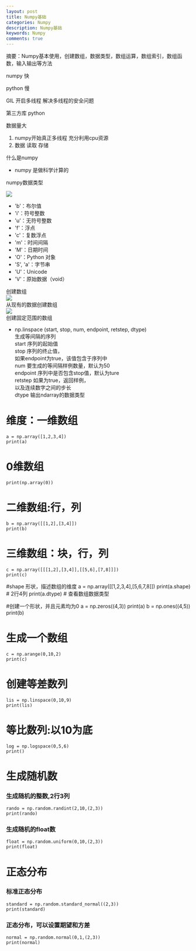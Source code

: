 ```yaml
---
layout: post
title: Numpy基础
categories: Numpy
description: Numpy基础
keywords: Numpy
comments: true
---
```


摘要：Numpy基本使用，创建数组，数据类型，数组运算，数组索引，数组函数，输入输出等方法

numpy 快

python 慢

GIL 开启多线程 解决多线程的安全问题

第三方库 python

数据量大

1. numpy开始真正多线程 充分利用cpu资源
2. 数据 读取 存储

什么是numpy  
 - numpy 是做科学计算的
 
numpy数据类型

![](/images/assets/np_1.png)  
- 'b'：布尔值
- 'i'：符号整数
- 'u'：无符号整数
- 'f'：浮点
- 'c'：复数浮点
- 'm'：时间间隔
- 'M'：日期时间
- 'O'：Python 对象
- 'S', 'a'：字节串
- 'U'：Unicode
- 'V'：原始数据（void）

创建数组  
![](/images/assets/np_2.png)  
从现有的数据创建数组  
![](/images/assets/np_3.png)  
创建固定范围的数组
- np.linspace (start, stop, num, endpoint, retstep, dtype)  
生成等间隔的序列  
    start 序列的起始值  
    stop 序列的终止值，  
    如果endpoint为true，该值包含于序列中  
    num 要生成的等间隔样例数量，默认为50  
    endpoint 序列中是否包含stop值，默认为ture  
    retstep 如果为true，返回样例，  
    以及连续数字之间的步长  
    dtype 输出ndarray的数据类型  

# 维度：一维数组
    a = np.array([1,2,3,4])
    print(a)

# 0维数组
    print(np.array(0))

# 二维数组:行，列
    b = np.array([[1,2],[3,4]])
    print(b)

# 三维数组：块，行，列
    c = np.array([[[1,2],[3,4]],[[5,6],[7,8]]])
    print(c)

#shape 形状，描述数组的维度
    a = np.array([[1,2,3,4],[5,6,7,8]])
    print(a.shape)  # 2行4列
    print(a.dtype)  # 查看数组数据类型

#创建一个形状，并且元素均为0
    a = np.zeros((4,3))
    print(a)
    b = np.ones((4,5))
    print(b)

# 生成一个数组
    c = np.arange(0,10,2)
    print(c)

# 创建等差数列
    lis = np.linspace(0,10,9)
    print(lis)

# 等比数列:以10为底
    log = np.logspace(0,5,6)
    print()

# 生成随机数
### 生成随机的整数,2行3列
    rando = np.random.randint(2,10,(2,3))
    print(rando)

### 生成随机的float数
    float = np.random.uniform(0,10,(2,3))
    print(float)

# 正态分布
### 标准正态分布
    standard = np.random.standard_normal((2,3))
    print(standard)

### 正态分布，可以设置期望和方差
    normal = np.random.normal(0,1,(2,3))
    print(normal)

 

 
